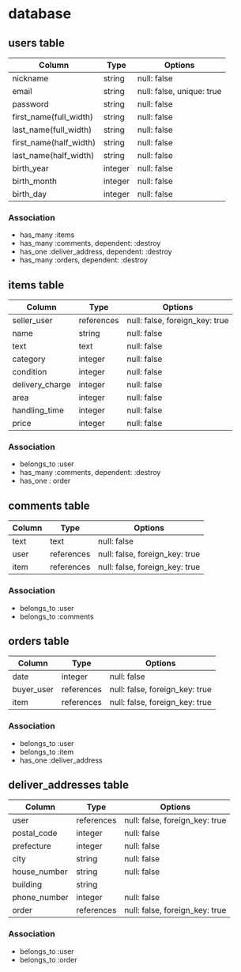 # database

## users table

| Column                 | Type    | Options                   |
| ---------------------- | ------- | ------------------------- |
| nickname               | string  | null: false               |
| email                  | string  | null: false, unique: true |
| password               | string  | null: false               |
| first_name(full_width) | string  | null: false               |
| last_name(full_width)  | string  | null: false               |
| first_name(half_width) | string  | null: false               |
| last_name(half_width)  | string  | null: false               |
| birth_year             | integer | null: false               |
| birth_month            | integer | null: false               |
| birth_day              | integer | null: false               |

### Association

- has_many :items
- has_many :comments, dependent: :destroy
- has_one  :deliver_address, dependent: :destroy
- has_many :orders, dependent: :destroy

## items table

| Column          | Type       | Options                        |
| --------------- | ---------- | ------------------------------ |
| seller_user     | references | null: false, foreign_key: true |
| name            | string     | null: false                    |
| text            | text       | null: false                    |
| category        | integer    | null: false                    |
| condition       | integer    | null: false                    |
| delivery_charge | integer    | null: false                    |
| area            | integer    | null: false                    |
| handling_time   | integer    | null: false                    |
| price           | integer    | null: false                    |

### Association

- belongs_to :user
- has_many   :comments, dependent: :destroy
- has_one    : order

## comments table

| Column    | Type       | Options                        |
| --------- | ---------- | ------------------------------ |
| text      | text       | null: false                    |
| user      | references | null: false, foreign_key: true |
| item      | references | null: false, foreign_key: true |

### Association

- belongs_to :user
- belongs_to :comments

## orders table

| Column     | Type       | Options                        |
| ---------- | ---------- | ------------------------------ |
| date       | integer    | null: false                    |
| buyer_user | references | null: false, foreign_key: true |
| item       | references | null: false, foreign_key: true |

### Association

- belongs_to :user
- belongs_to :item
- has_one    :deliver_address

## deliver_addresses table

| Column       | Type       | Options                        |
| ------------ | ---------- | ------------------------------ |
| user         | references | null: false, foreign_key: true |
| postal_code  | integer    | null: false                    |
| prefecture   | integer    | null: false                    |
| city         | string     | null: false                    |
| house_number | string     | null: false                    |
| building     | string     |                                |
| phone_number | integer    | null: false                    |
| order        | references | null: false, foreign_key: true |

### Association

- belongs_to :user
- belongs_to :order